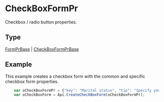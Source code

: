 # CheckBoxFormPr

Checkbox / radio button properties.

## Type

[FormPrBase](./FormPrBase.md) &#124; [CheckBoxFormPrBase](./CheckBoxFormPrBase.md)

## Example

This example creates a checkbox form with the common and specific checkbox form properties.

```javascript
	var oCheckBoxFormPr = {"key": "Marital status", "tip": "Specify your marital status", "required": true, "placeholder": "Marital status", "radio": true};
	var oCheckBoxForm = Api.CreateCheckBoxForm(oCheckBoxFormPr);
```